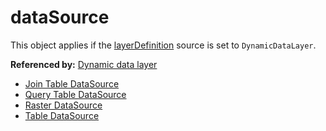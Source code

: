 # dataSource

This object applies if the [layerDefinition](layerDefinition.md) source is set to `DynamicDataLayer`.

**Referenced by:** [Dynamic data layer](dynamicDataLayer_source.md)


* [Join Table DataSource](joinTableDataSource.md)
* [Query Table DataSource](queryTableDataSource.md)
* [Raster DataSource](rasterDataSource.md)
* [Table DataSource](tableDataSource.md)
